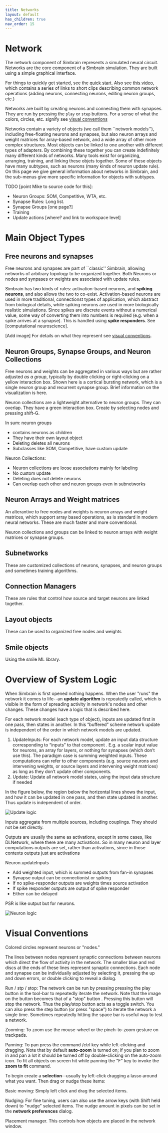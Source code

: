 ```yaml
---
title: Networks
layout: default
has_children: true
nav_order: 15
---
```


# Network

The network component of Simbrain represents a simulated neural circuit. Networks are the core component of a Simbrain simulation. They are built using a simple graphical interface.

For things to quickly get started, see the [quick start](../quickstart.html).  Also see [this video](https://www.youtube.com/watch?v=dvJvY1zVQUE), which contains a series of links to short clips describing common network operations (adding neurons, connecting neurons, editing neuron groups, etc.)

Networks are built by creating neurons and connecting them with synapses. They are run by pressing the `play` or `step` buttons. For a sense of what the colors, circles, etc. signify see [visual conventions](#visual-conventions)

Networks contain a variety of objects (we call them ``network models''), including free-floating neurons and synapses, but also neuron arrays and weight matrices for array-based network, and a wide array of other more complex structures. Most objects can be linked to one another with different types of adapters. By combining these together you can create indefinitely many different kinds of networks. Many tools exist for organizing, arranging, training, and linking these objets together. Some of these objects have many subtypes, such as neurons (many kinds of neuron update rule). On this page we give general information about networks in Simbrain, and the sub-menus give more specific information for objects with subtypes.

TODO [point Mike to source code for this]:
- Neuron Groups: SOM, Competitive, WTA, etc.
- Synapse Rules: Long list.
- Synapse Groups [one page?]
- Training
- Update actions [where? and link to workspace level]

# Main Object Types

<!-- TODO: Make this a list and move all detail here to subpages -->

## Free neurons and synapses

Free neurons and synapses are part of ``classic'' Simbrain, allowing networks of arbitrary topology to be organized together. Both Neurons or nodes and synpases or weights are associated with update rules.

Simbrain has two kinds of rules: activation-based neurons, and **spiking neurons**, and also allows the two to co-exist. Activation-based neurons are used in more traditional, connectionst types of application, which abstract from biological details, while spiking neurons are used in more biologically realistic simulations. Since spikes are discrete events without a numerical value, some way of converting them into numbers is required (e.g. when a spike arrives at a synapse). This is handled using **spike responders**. See [computational neuroscience].


[Add image] For details on what they represent see [visual conventions](#visual-conventions). 

## Neuron Groups, Synapse Groups, and Neuron Collections

Free neurons and weights can be aggregated in various ways but are rather adjusted *as a group*, typically by double clicking or right-clicking on a yellow interaction box. Shown here is a cortical bursting network, which is a single neuron group and recurrent synapse group. Brief information on the visualization is here.

Neuron collections are a lightweight alternative to neuron groups. They can overlap. They have a green interaction box. Create by selecting nodes and pressing shift-G.

In sum: neuron groups 
- contains neurons as children
- They have their own layout object
- Deleting deletes all neurons
- Subclasses like SOM, Competitive, have custom update

Neuron Collections:
- Neuron collections are loose associations mainly for labeling
- No custom update
- Deleting does not delete neurons
- Can overlap each other and neuron groups even in subnetworks


## Neuron Arrays and Weight matrices

An alterantive to free nodes and weights is neuron arrays and weight matrices, which  support array based operations, as is standard in modern neural networks. These are much faster and more conventional.

Neuron collections and groups can be linked to neuron arrays with weight matrices or synapse groups.

## Subnetworks

These are customized collections of neurons, synapses, and neuron groups and sometimes training algorithms.

## Connection Managers

These are rules that control how source and target neurons are linked together.

## Layout objects

These can be used to organized free nodes and weights

## Smile objects

Using the smile ML library.


# Overview of System Logic

When Simbrain is first opened nothing happens. When the user "runs" the network it comes to life--an **update algorithm** is repeatedly called, which is visible in the form of spreading activity in network's nodes and other changes. These changes have a logic that is described here.  

For each network model (each type of object), inputs are updated first in one pass, then states in another. In this “buffered” scheme network update is independent of the order in which network models are updated.

1. UpdateInputs: For each network model, update an input data structure corresponding to “inputs” to that component .  E.g. a scalar input value for neurons, an array for layers, or nothing for synapses (which don’t use this). The paradigm case is summing weighted inputs. These computations can refer to other components (e.g. source neurons and intervening weights, or source layers and intervening weight matrices) as long as they don’t update other components.
1. Update: Update all network model states, using the input data structure if needed

In the figure below, the region below the horizontal lines shows the input, and how it can be updated in one pass, and then state updated in another. Thus update is independent of order.

![Update logic](/assets/images/updateLogic.png)


Inputs aggregate from multiple sources, including couplings. They should not be set directly.  

Outputs are usually the same as activations, except in some cases, like DLNetwork, where there are many activations.
So in many neuron and layer computations outputs are set, rather than activations, since in those contexts outputs just are activations


Neuron.updateInputs
- Add weighted input, which is summed outputs from fan-in synapses
- Synapse output can be connectionist or spiking
- If no spike-responder outputs are weights times  source activation
- If spike responder outputs are output of spike responder
- Either can be delayed

PSR is like output but for neurons. 

![Neuron logic](/assets/images/simbrainNeuron.png)





# Visual Conventions

Colored circles represent neurons or "nodes." 

The lines between nodes represent synaptic connections between neurons which direct the flow of activity in the network. The smaller blue and red discs at the ends of these lines represent synaptic connections. Each node and synapse can be individually adjusted by selecting it, pressing the up and down errors, or double clicking to reveal a dialog. 


Run / stp / stop: The network can be run by pressing pressing the play button in the tool-bar to repeatedly iterate the network. Note that the image on the button becomes that of a "stop" button . Pressing this button will stop the network. Thus the play/stop button acts as a toggle switch. You can also press the step button (or press "space") to iterate the network a single time. Sometimes repeatedly hitting the space bar is useful way to test a network.

Zooming: To zoom use the mouse-wheel or the pinch-to-zoom gesture on trackpads.

Panning: To pan press the command /ctrl key while left-clicking and dragging. Note that by default **auto-zoom** is turned on; if you plan to zoom in and pan a lot it should be turned off by double-clicking on the auto-zoom icon. To fit all objects on screen hit while panning the "F" key to invoke the **zoom to fit** command.

To begin create a **selection**--usually by left-click dragging a lasso around what you want. Then drag or nudge these items:

Basic moving: Simply left click and drag the selected items.

Nudging: For fine tuning, users can also use the arrow keys (with Shift held down) to "nudge" selected items. The nudge amount in pixels can be set in the **network preferences** dialog.

Placement manager. This controls how objects are placed in the network window.

